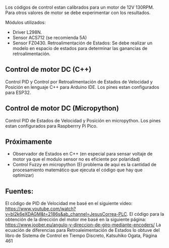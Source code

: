 Los códigos de control estan calibrados para un motor de 12V 130RPM. Para otros valores de motor se debe experimentar con los resultados.

Módulos utilizados:
- Driver L298N.
- Sensor ACS712 (se recomienda 5A)
- Sensor FZ0430.
Retroalimentación de Estados: Se debe realizar un modelo en espacio de estados para determinar las ganancias de retroalimentación.

## Control de motor DC (C++)
Control PID y Control por Retroalimentación de Estados de Velocidad y Posición en lenguaje C++ para Arduino IDE.
Los pines estan configurados para ESP32. 

## Control de motor DC (Micropython)
Control PID de Estados de Velocidad y Posición en micropython.
Los pines estan configurados para Raspberrry Pi Pico.

## Próximamente
- Observador de Estados en C++ (en especial para sensar voltaje de motor ya que el modulo sensor no es eficiente por polaridad)
- Control Fuzzy en micropython (El problema de aqui es la cantidad de procesamiento matemático que ejecuta el código que hay que optimizar)


## Fuentes:
El código de PID  de Velocidad me basé en el siguiente video: https://www.youtube.com/watch?v=bl2k6eXDAGM&t=2186s&ab_channel=JesusCorrea-PLC.
El código para la obtención de la dirección del motor me basé en la siguiente página: https://www.joober.eu/angulo-y-direccion-de-giro-mediante-encoders/
La ecuación de diferencias para Retroaleimentación de Estados lo obtuve del libro de Sistema de Control en Tiempo Discreto, Katsuhiko Ogata, Página 461 

